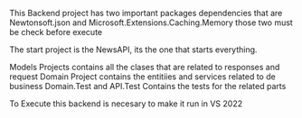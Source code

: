 This Backend project has two important packages dependencies that are  Newtonsoft.json and Microsoft.Extensions.Caching.Memory
those two must be check before execute

The start project is the NewsAPI, its the one that starts everything.

Models Projects contains all the clases that are related to responses and request
Domain Project contains the entitiies and services related to de business
Domain.Test and API.Test Contains the tests for the related parts

To Execute this backend is necesary to make it run in VS 2022
